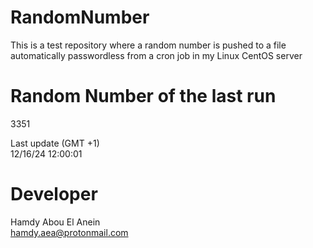 # RandomNumber    
This is a test repository where a random number is pushed to a file automatically passwordless from a cron job in my Linux CentOS server    
# Random Number of the last run   
3351
      
Last update (GMT +1)    
12/16/24 12:00:01
# Developer    
Hamdy Abou El Anein   
hamdy.aea@protonmail.com
